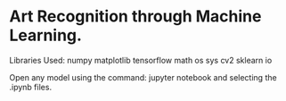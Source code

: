 # Art Recognition through Machine Learning.

Libraries Used:
numpy
matplotlib
tensorflow
math
os
sys
cv2
sklearn
io

Open any model using the command:
jupyter notebook
and selecting the .ipynb files.
